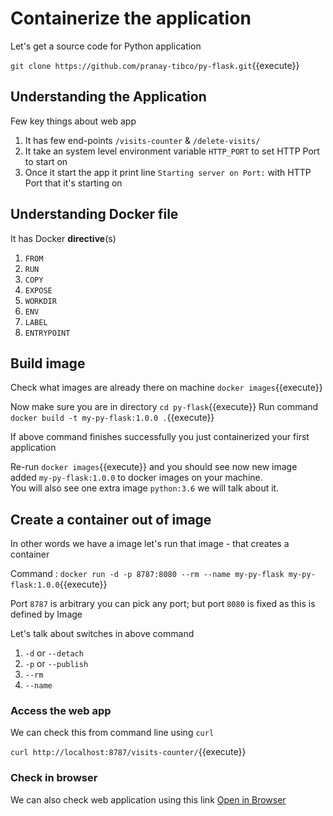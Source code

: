 
# Containerize the application 

Let's get a source code for Python application

`git clone https://github.com/pranay-tibco/py-flask.git`{{execute}}


## Understanding the Application 

Few key things about web app 

1. It has few end-points `/visits-counter` & `/delete-visits/`
1. It take an system level environment variable `HTTP_PORT` to set HTTP Port to start on 
1. Once it start the app it print line `Starting server on Port:` with HTTP Port that it's starting on 

## Understanding Docker file 

It has Docker **directive**(s) 

1. `FROM`
1. `RUN`
1. `COPY`
1. `EXPOSE`
1. `WORKDIR`
1. `ENV`
1. `LABEL`
1. `ENTRYPOINT`

## Build image 

Check what images are already there on machine `docker images`{{execute}}

Now make sure you are in directory `cd py-flask`{{execute}}
Run command `docker build -t my-py-flask:1.0.0 .`{{execute}}

If above command finishes successfully you just containerized your first application 

Re-run `docker images`{{execute}} and you should see now new image added `my-py-flask:1.0.0` to docker images on your machine.  
You will also see one extra image `python:3.6` we will talk about it.

## Create a container out of image 

In other words we have a image let's run that image - that creates a container 

Command : `docker run -d -p 8787:8080 --rm --name my-py-flask my-py-flask:1.0.0`{{execute}}

Port `8787` is arbitrary you can pick any port; but port `8080` is fixed as this is defined by Image  

Let's talk about switches in above command 

1. `-d` or `--detach` 
1. `-p` or `--publish` 
1. `--rm` 
1. `--name`

### Access the web app 

We can check this from command line using `curl` 

`curl http://localhost:8787/visits-counter/`{{execute}}

### Check in browser 

We can also check web application using this link  [Open in Browser](https://[[HOST_SUBDOMAIN]]-8787-[[KATACODA_HOST]].environments.katacoda.com/visits-counter/)
